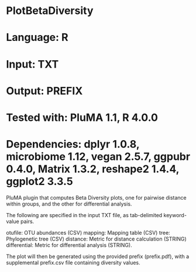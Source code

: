 # PlotBetaDiversity
# Language: R
# Input: TXT
# Output: PREFIX
# Tested with: PluMA 1.1, R 4.0.0
# Dependencies: dplyr 1.0.8, microbiome 1.12, vegan 2.5.7, ggpubr 0.4.0, Matrix 1.3.2, reshape2 1.4.4, ggplot2 3.3.5

PluMA plugin that computes Beta Diversity plots, one for pairwise distance within groups, 
and the other for differential analysis.

The following are specified in the input TXT file, as tab-delimited keyword-value pairs.

otufile: OTU abundances (CSV)
mapping: Mapping table (CSV)
tree: Phylogenetic tree (CSV)
distance: Metric for distance calculation (STRING)
differential: Metric for differential analysis (STRING).


The plot will then be generated using the provided prefix (prefix.pdf), with a supplemental prefix.csv file containing diversity values.
